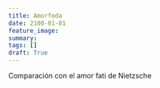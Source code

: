 ```yaml
---
title: Amorfoda
date: 2100-01-01
feature_image: 
summary: 
tags: []
draft: True
---
```


<p>Comparación con el amor fati de Nietzsche</p>